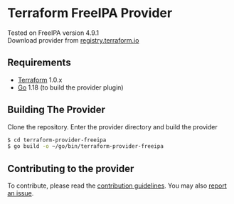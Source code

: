 Terraform FreeIPA Provider
============================
Tested on FreeIPA version 4.9.1  
Download provider from [registry.terraform.io](https://registry.terraform.io/providers/rework-space-com/freeipa/latest)

Requirements
------------

- [Terraform](https://www.terraform.io/downloads.html) 1.0.x
- [Go](https://golang.org/doc/install) 1.18 (to build the provider plugin)

Building The Provider
---------------------

Clone the repository. Enter the provider directory and build the provider

```sh
$ cd terraform-provider-freeipa
$ go build -o ~/go/bin/terraform-provider-freeipa
```
## Contributing to the provider

To contribute, please read the [contribution guidelines](_about/CONTRIBUTING.md). You may also [report an issue](https://github.com/rework-space-com/terraform-provider-freeipa/issues/new/choose).